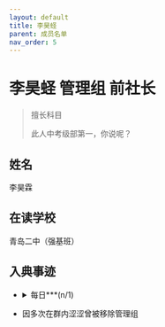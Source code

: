 ```yaml
---
layout: default
title: 李昊蛏
parent: 成员名单
nav_order: 5
---
```


# 李昊蛏 <a class="label label-blue">管理组</a> <a class="label label-blue">前社长</a>

<blockquote class="note-title"><p>擅长科目</p><p>此人中考级部第一，你说呢？</p></blockquote>

## 姓名
李昊霖
## 在读学校
青岛二中（强基班）

## 入典事迹
- <details><summary>每日***(n/1)</summary><img src="https://ghproxy.com/https://raw.githubusercontent.com/liubanlaobanzhang/study-together-assets/main/assets/1692342719439.png"></details>

- 因多次在群内涩涩曾被移除管理组